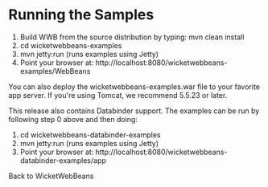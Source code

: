 # Running the Samples #

  1. Build WWB from the source distribution by typing: mvn clean install
  1. cd wicketwebbeans-examples
  1. mvn jetty:run  (runs examples using Jetty)
  1. Point your browser at: http://localhost:8080/wicketwebbeans-examples/WebBeans

You can also deploy the wicketwebbeans-examples.war file to your favorite app server. If you're using Tomcat, we recommend 5.5.23 or later.

This release also contains Databinder support. The examples can be run by following step 0 above and then doing:

  1. cd wicketwebbeans-databinder-examples
  1. mvn jetty:run  (runs examples using Jetty)
  1. Point your browser at: http://localhost:8080/wicketwebbeans-databinder-examples/app

Back to WicketWebBeans